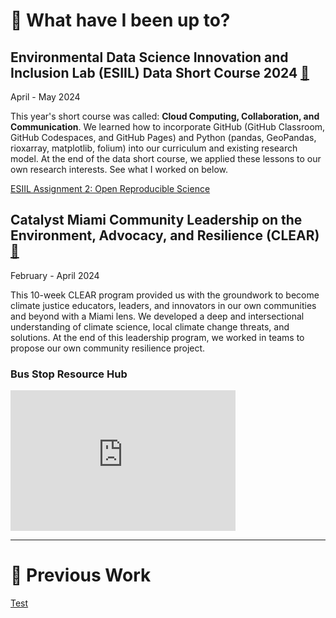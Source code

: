 # 📰 What have I been up to?
## Environmental Data Science Innovation and Inclusion Lab (ESIIL) Data Short Course 2024 [🔗](https://cu-esiil-edu.github.io/2024-data-short-course/)
April - May 2024

This year's short course was called: **Cloud Computing, Collaboration, and Communication**. We learned how to incorporate GitHub (GitHub Classroom, GitHub Codespaces, and GitHub Pages) and Python (pandas, GeoPandas, rioxarray, matplotlib, folium) into our curriculum and existing research model. At the end of the data short course, we applied these lessons to our own research interests. See what I worked on below.

[ESIIL Assignment 2: Open Reproducible Science](notebooks/Get-Started-with-Open-Reproducible-Science.md)

## Catalyst Miami Community Leadership on the Environment, Advocacy, and Resilience (CLEAR) [🔗](https://www.catalystmiami.org/clear)

February - April 2024

This 10-week CLEAR program provided us with the groundwork to become climate justice educators, leaders, and innovators in our own communities and beyond with a Miami lens. We developed a deep and intersectional understanding of climate science, local climate change threats, and solutions. At the end of this leadership program, we worked in teams to propose our own community resilience project.

### Bus Stop Resource Hub

<iframe src="https://docs.google.com/presentation/d/e/2PACX-1vTrg3dPrLhSUYGXc8l3A3F8_KWrAhyXXPq85QXr_UEHfXr5kd5sUh-ew4ziUXWpni_XUy0xA9TuckCD/embed?start=true&loop=true&delayms=3000" frameborder="0" width="360" height="225" allowfullscreen="true" mozallowfullscreen="true" webkitallowfullscreen="true"></iframe>

---

# 💼 Previous Work
[Test](Test.md)

